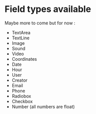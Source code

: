Field types available
=====

Maybe more to come but for now :

* TextArea
* TextLine
* Image
* Sound
* Video
* Coordinates
* Date
* Hour
* User
* Creator
* Email
* Phone
* Radiobox
* Checkbox
* Number (all numbers are float)

